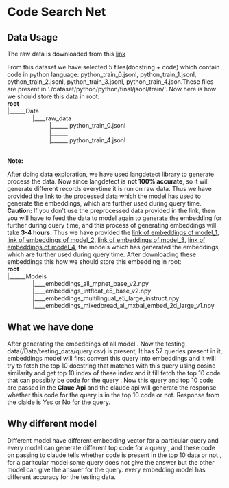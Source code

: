 <h1> Code Search Net</h1>
<h2>Data Usage</h2>
<p>The raw data is downloaded from this <a href="https://www.kaggle.com/datasets/omduggineni/codesearchnet/data">link</a></p>
<p>From this dataset we have selected 5 files(docstring + code) which contain code in python language: python_train_0.jsonl, python_train_1.jsonl, python_train_2.jsonl, python_train_3.jsonl, python_train_4.json.These files are present in './dataset/python/python/final/jsonl/train/'.
Now here is how we should store this data in root:<br>
<b>root</b><br>
|______Data<br>
&nbsp;&nbsp;&nbsp;&nbsp;&nbsp;&nbsp;&nbsp;&nbsp;&nbsp;&nbsp;&nbsp;&nbsp;&nbsp;&nbsp;     |____raw_data<br>
&nbsp;&nbsp;&nbsp;&nbsp;&nbsp;&nbsp;&nbsp;&nbsp;&nbsp;&nbsp;&nbsp;&nbsp;&nbsp;&nbsp;&nbsp;&nbsp;&nbsp;&nbsp;&nbsp;&nbsp;&nbsp;&nbsp;&nbsp;&nbsp;                |______ python_train_0.jsonl<br>
&nbsp;&nbsp;&nbsp;&nbsp;&nbsp;&nbsp;&nbsp;&nbsp;&nbsp;&nbsp;&nbsp;&nbsp;&nbsp;&nbsp;&nbsp;&nbsp;&nbsp;&nbsp;&nbsp;&nbsp;&nbsp;&nbsp;&nbsp;&nbsp;                |______<br>
&nbsp;&nbsp;&nbsp;&nbsp;&nbsp;&nbsp;&nbsp;&nbsp;&nbsp;&nbsp;&nbsp;&nbsp;&nbsp;&nbsp;&nbsp;&nbsp;&nbsp;&nbsp;&nbsp;&nbsp;&nbsp;&nbsp;&nbsp;&nbsp;               |______ python_train_4.jsonl<br>
</p>
<br>
<b>Note:</b><p> After doing data exploration, we have used langdetect library to generate process the data. Now since langdetect is <b>not 100% accurate</b>, so it will generate different records
everytime it is run on raw data.
Thus we have provided the <a href="https://drive.google.com/file/d/1bLikw_SwcHxvVD9AmcK_E73rQajFqKRk/view?usp=sharing">link</a> to the processed data which the model has used to generate the embeddings, which are further used during query time.<br>
<b>Caution: </b> If you don't use the preprocessed data provided in the link, then you will have to feed the data to model again  to generate the embedding for further during query time, and this process of generating embeddings will take <b>3-4 hours.</b>
Thus we have provided the <a href="https://drive.google.com/file/d/1drjOcMPYLHwW_9sTjmou1lNZah-X2E-L/view?usp=sharing">link of embeddings of model_1</a>,
  <a href="https://drive.google.com/file/d/1NFyxfvNocy_1PCCxc_M4weHL58zUSgfg/view?usp=sharing">link of embeddings of model_2</a>,
  <a href="https://drive.google.com/file/d/1cbDh820oqAD_wVQ3WsSV3N4awnG_njav/view?usp=sharing">link of embeddings of model_3</a>,
  <a href="https://drive.google.com/file/d/1kR70NPqQD0w0fTp9bprrOL8zjYTYuCV7/view?usp=sharing">link of embeddings of model_4</a>,
 the models which has generated the embeddings, which are further used during query time.
After downloading these embeddings  this how we should store this embedding in root:<br>
<b>root</b><br>
|______Models<br>
&nbsp;&nbsp;&nbsp;&nbsp;&nbsp;&nbsp;&nbsp;&nbsp;&nbsp;&nbsp;&nbsp;&nbsp;&nbsp;&nbsp;     |____embeddings_all_mpnet_base_v2.npy<br>
&nbsp;&nbsp;&nbsp;&nbsp;&nbsp;&nbsp;&nbsp;&nbsp;&nbsp;&nbsp;&nbsp;&nbsp;&nbsp;&nbsp;     |____embeddings_intfloat_e5_base_v2.npy<br>
&nbsp;&nbsp;&nbsp;&nbsp;&nbsp;&nbsp;&nbsp;&nbsp;&nbsp;&nbsp;&nbsp;&nbsp;&nbsp;&nbsp;     |____embeddings_multilingual_e5_large_instruct.npy<br>
&nbsp;&nbsp;&nbsp;&nbsp;&nbsp;&nbsp;&nbsp;&nbsp;&nbsp;&nbsp;&nbsp;&nbsp;&nbsp;&nbsp;     |____embeddings_mixedbread_ai_mxbai_embed_2d_large_v1.npy<br>
</p>

<h2> What we have done</h2>
<p>After generating the embeddings of all model . Now the testing data(/Data/testing_data/query.csv) is present, It has 57 queries present in it,  embeddings model will first convert this query into embeddings and it will try to fetch the top 10 docstring that matches with this query using cosine similarity and get top 10 index of these index and it fill fetch the top 10 code that can possibly be code for the query . Now this query and top 10 code are passed in the <b>Claue Api</b> and the claude api will generate the response whether this code for the query is in the top 10 code or not. Response from the claide is Yes or No for the query. </p>
<h2>Why different model</h2>
<p>Different model have different embedding vector for a particular query and every model can generate different top code for a query , and these code on passing to claude tells whether code is present in the top 10 data or not , for a paritcular model some query does not give the answer but the other model can give the answer for the query.
every embedding model has different accuracy for the testing data.
</p>

